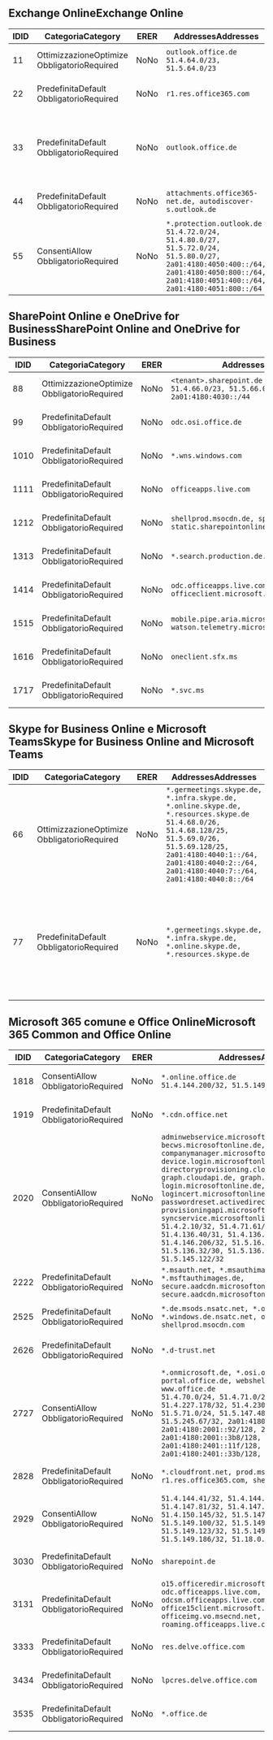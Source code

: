 <!--THIS FILE IS AUTOMATICALLY GENERATED. MANUAL CHANGES WILL BE OVERWRITTEN.-->
<!--Please contact the Office 365 Endpoints team with any questions.-->
<!--Germany endpoints version 2020070800-->
<!--File generated 2020-08-08 08:00:13.1248-->

## <a name="exchange-online"></a><span data-ttu-id="dee26-101">Exchange Online</span><span class="sxs-lookup"><span data-stu-id="dee26-101">Exchange Online</span></span>

<span data-ttu-id="dee26-102">ID</span><span class="sxs-lookup"><span data-stu-id="dee26-102">ID</span></span> | <span data-ttu-id="dee26-103">Categoria</span><span class="sxs-lookup"><span data-stu-id="dee26-103">Category</span></span> | <span data-ttu-id="dee26-104">ER</span><span class="sxs-lookup"><span data-stu-id="dee26-104">ER</span></span> | <span data-ttu-id="dee26-105">Addresses</span><span class="sxs-lookup"><span data-stu-id="dee26-105">Addresses</span></span> | <span data-ttu-id="dee26-106">Porte</span><span class="sxs-lookup"><span data-stu-id="dee26-106">Ports</span></span>
-- | -------------------- | -- | ----------------------------------------------------------------------------------------------------------------------------------------------------------------------------------------- | -------------------------------
<span data-ttu-id="dee26-107">1</span><span class="sxs-lookup"><span data-stu-id="dee26-107">1</span></span> | <span data-ttu-id="dee26-108">Ottimizzazione</span><span class="sxs-lookup"><span data-stu-id="dee26-108">Optimize</span></span><BR><span data-ttu-id="dee26-109">Obbligatorio</span><span class="sxs-lookup"><span data-stu-id="dee26-109">Required</span></span> | <span data-ttu-id="dee26-110">No</span><span class="sxs-lookup"><span data-stu-id="dee26-110">No</span></span> | `outlook.office.de`<BR>`51.4.64.0/23, 51.5.64.0/23` | <span data-ttu-id="dee26-111">**TCP:** 443, 80</span><span class="sxs-lookup"><span data-stu-id="dee26-111">**TCP:** 443, 80</span></span>
<span data-ttu-id="dee26-112">2</span><span class="sxs-lookup"><span data-stu-id="dee26-112">2</span></span> | <span data-ttu-id="dee26-113">Predefinita</span><span class="sxs-lookup"><span data-stu-id="dee26-113">Default</span></span><BR><span data-ttu-id="dee26-114">Obbligatorio</span><span class="sxs-lookup"><span data-stu-id="dee26-114">Required</span></span> | <span data-ttu-id="dee26-115">No</span><span class="sxs-lookup"><span data-stu-id="dee26-115">No</span></span> | `r1.res.office365.com` | <span data-ttu-id="dee26-116">**TCP:** 443, 80</span><span class="sxs-lookup"><span data-stu-id="dee26-116">**TCP:** 443, 80</span></span>
<span data-ttu-id="dee26-117">3</span><span class="sxs-lookup"><span data-stu-id="dee26-117">3</span></span> | <span data-ttu-id="dee26-118">Predefinita</span><span class="sxs-lookup"><span data-stu-id="dee26-118">Default</span></span><BR><span data-ttu-id="dee26-119">Obbligatorio</span><span class="sxs-lookup"><span data-stu-id="dee26-119">Required</span></span> | <span data-ttu-id="dee26-120">No</span><span class="sxs-lookup"><span data-stu-id="dee26-120">No</span></span> | `outlook.office.de` | <span data-ttu-id="dee26-121">**TCP:** 143, 25, 587, 993, 995</span><span class="sxs-lookup"><span data-stu-id="dee26-121">**TCP:** 143, 25, 587, 993, 995</span></span>
<span data-ttu-id="dee26-122">4</span><span class="sxs-lookup"><span data-stu-id="dee26-122">4</span></span> | <span data-ttu-id="dee26-123">Predefinita</span><span class="sxs-lookup"><span data-stu-id="dee26-123">Default</span></span><BR><span data-ttu-id="dee26-124">Obbligatorio</span><span class="sxs-lookup"><span data-stu-id="dee26-124">Required</span></span> | <span data-ttu-id="dee26-125">No</span><span class="sxs-lookup"><span data-stu-id="dee26-125">No</span></span> | `attachments.office365-net.de, autodiscover-s.outlook.de` | <span data-ttu-id="dee26-126">**TCP:** 443, 80</span><span class="sxs-lookup"><span data-stu-id="dee26-126">**TCP:** 443, 80</span></span>
<span data-ttu-id="dee26-127">5</span><span class="sxs-lookup"><span data-stu-id="dee26-127">5</span></span> | <span data-ttu-id="dee26-128">Consenti</span><span class="sxs-lookup"><span data-stu-id="dee26-128">Allow</span></span><BR><span data-ttu-id="dee26-129">Obbligatorio</span><span class="sxs-lookup"><span data-stu-id="dee26-129">Required</span></span> | <span data-ttu-id="dee26-130">No</span><span class="sxs-lookup"><span data-stu-id="dee26-130">No</span></span> | `*.protection.outlook.de`<BR>`51.4.72.0/24, 51.4.80.0/27, 51.5.72.0/24, 51.5.80.0/27, 2a01:4180:4050:400::/64, 2a01:4180:4050:800::/64, 2a01:4180:4051:400::/64, 2a01:4180:4051:800::/64` | <span data-ttu-id="dee26-131">**TCP:** 25, 443</span><span class="sxs-lookup"><span data-stu-id="dee26-131">**TCP:** 25, 443</span></span>

## <a name="sharepoint-online-and-onedrive-for-business"></a><span data-ttu-id="dee26-132">SharePoint Online e OneDrive for Business</span><span class="sxs-lookup"><span data-stu-id="dee26-132">SharePoint Online and OneDrive for Business</span></span>

<span data-ttu-id="dee26-133">ID</span><span class="sxs-lookup"><span data-stu-id="dee26-133">ID</span></span> | <span data-ttu-id="dee26-134">Categoria</span><span class="sxs-lookup"><span data-stu-id="dee26-134">Category</span></span> | <span data-ttu-id="dee26-135">ER</span><span class="sxs-lookup"><span data-stu-id="dee26-135">ER</span></span> | <span data-ttu-id="dee26-136">Addresses</span><span class="sxs-lookup"><span data-stu-id="dee26-136">Addresses</span></span> | <span data-ttu-id="dee26-137">Porte</span><span class="sxs-lookup"><span data-stu-id="dee26-137">Ports</span></span>
-- | -------------------- | -- | ------------------------------------------------------------------------------ | ----------------
<span data-ttu-id="dee26-138">8</span><span class="sxs-lookup"><span data-stu-id="dee26-138">8</span></span> | <span data-ttu-id="dee26-139">Ottimizzazione</span><span class="sxs-lookup"><span data-stu-id="dee26-139">Optimize</span></span><BR><span data-ttu-id="dee26-140">Obbligatorio</span><span class="sxs-lookup"><span data-stu-id="dee26-140">Required</span></span> | <span data-ttu-id="dee26-141">No</span><span class="sxs-lookup"><span data-stu-id="dee26-141">No</span></span> | `<tenant>.sharepoint.de`<BR>`51.4.66.0/23, 51.5.66.0/23, 2a01:4180:4030::/44` | <span data-ttu-id="dee26-142">**TCP:** 443, 80</span><span class="sxs-lookup"><span data-stu-id="dee26-142">**TCP:** 443, 80</span></span>
<span data-ttu-id="dee26-143">9</span><span class="sxs-lookup"><span data-stu-id="dee26-143">9</span></span> | <span data-ttu-id="dee26-144">Predefinita</span><span class="sxs-lookup"><span data-stu-id="dee26-144">Default</span></span><BR><span data-ttu-id="dee26-145">Obbligatorio</span><span class="sxs-lookup"><span data-stu-id="dee26-145">Required</span></span> | <span data-ttu-id="dee26-146">No</span><span class="sxs-lookup"><span data-stu-id="dee26-146">No</span></span> | `odc.osi.office.de` | <span data-ttu-id="dee26-147">**TCP:** 443, 80</span><span class="sxs-lookup"><span data-stu-id="dee26-147">**TCP:** 443, 80</span></span>
<span data-ttu-id="dee26-148">10</span><span class="sxs-lookup"><span data-stu-id="dee26-148">10</span></span> | <span data-ttu-id="dee26-149">Predefinita</span><span class="sxs-lookup"><span data-stu-id="dee26-149">Default</span></span><BR><span data-ttu-id="dee26-150">Obbligatorio</span><span class="sxs-lookup"><span data-stu-id="dee26-150">Required</span></span> | <span data-ttu-id="dee26-151">No</span><span class="sxs-lookup"><span data-stu-id="dee26-151">No</span></span> | `*.wns.windows.com` | <span data-ttu-id="dee26-152">**TCP:** 443, 80</span><span class="sxs-lookup"><span data-stu-id="dee26-152">**TCP:** 443, 80</span></span>
<span data-ttu-id="dee26-153">11</span><span class="sxs-lookup"><span data-stu-id="dee26-153">11</span></span> | <span data-ttu-id="dee26-154">Predefinita</span><span class="sxs-lookup"><span data-stu-id="dee26-154">Default</span></span><BR><span data-ttu-id="dee26-155">Obbligatorio</span><span class="sxs-lookup"><span data-stu-id="dee26-155">Required</span></span> | <span data-ttu-id="dee26-156">No</span><span class="sxs-lookup"><span data-stu-id="dee26-156">No</span></span> | `officeapps.live.com` | <span data-ttu-id="dee26-157">**TCP:** 443, 80</span><span class="sxs-lookup"><span data-stu-id="dee26-157">**TCP:** 443, 80</span></span>
<span data-ttu-id="dee26-158">12</span><span class="sxs-lookup"><span data-stu-id="dee26-158">12</span></span> | <span data-ttu-id="dee26-159">Predefinita</span><span class="sxs-lookup"><span data-stu-id="dee26-159">Default</span></span><BR><span data-ttu-id="dee26-160">Obbligatorio</span><span class="sxs-lookup"><span data-stu-id="dee26-160">Required</span></span> | <span data-ttu-id="dee26-161">No</span><span class="sxs-lookup"><span data-stu-id="dee26-161">No</span></span> | `shellprod.msocdn.de, spoprod-a.akamaihd.net, static.sharepointonline.com` | <span data-ttu-id="dee26-162">**TCP:** 443, 80</span><span class="sxs-lookup"><span data-stu-id="dee26-162">**TCP:** 443, 80</span></span>
<span data-ttu-id="dee26-163">13</span><span class="sxs-lookup"><span data-stu-id="dee26-163">13</span></span> | <span data-ttu-id="dee26-164">Predefinita</span><span class="sxs-lookup"><span data-stu-id="dee26-164">Default</span></span><BR><span data-ttu-id="dee26-165">Obbligatorio</span><span class="sxs-lookup"><span data-stu-id="dee26-165">Required</span></span> | <span data-ttu-id="dee26-166">No</span><span class="sxs-lookup"><span data-stu-id="dee26-166">No</span></span> | `*.search.production.de.azuretrafficmanager.de` | <span data-ttu-id="dee26-167">**TCP:** 443</span><span class="sxs-lookup"><span data-stu-id="dee26-167">**TCP:** 443</span></span>
<span data-ttu-id="dee26-168">14</span><span class="sxs-lookup"><span data-stu-id="dee26-168">14</span></span> | <span data-ttu-id="dee26-169">Predefinita</span><span class="sxs-lookup"><span data-stu-id="dee26-169">Default</span></span><BR><span data-ttu-id="dee26-170">Obbligatorio</span><span class="sxs-lookup"><span data-stu-id="dee26-170">Required</span></span> | <span data-ttu-id="dee26-171">No</span><span class="sxs-lookup"><span data-stu-id="dee26-171">No</span></span> | `odc.officeapps.live.com, officeclient.microsoft.com` | <span data-ttu-id="dee26-172">**TCP:** 443, 80</span><span class="sxs-lookup"><span data-stu-id="dee26-172">**TCP:** 443, 80</span></span>
<span data-ttu-id="dee26-173">15</span><span class="sxs-lookup"><span data-stu-id="dee26-173">15</span></span> | <span data-ttu-id="dee26-174">Predefinita</span><span class="sxs-lookup"><span data-stu-id="dee26-174">Default</span></span><BR><span data-ttu-id="dee26-175">Obbligatorio</span><span class="sxs-lookup"><span data-stu-id="dee26-175">Required</span></span> | <span data-ttu-id="dee26-176">No</span><span class="sxs-lookup"><span data-stu-id="dee26-176">No</span></span> | `mobile.pipe.aria.microsoft.com, ssw.live.com, watson.telemetry.microsoft.com` | <span data-ttu-id="dee26-177">**TCP:** 443, 80</span><span class="sxs-lookup"><span data-stu-id="dee26-177">**TCP:** 443, 80</span></span>
<span data-ttu-id="dee26-178">16</span><span class="sxs-lookup"><span data-stu-id="dee26-178">16</span></span> | <span data-ttu-id="dee26-179">Predefinita</span><span class="sxs-lookup"><span data-stu-id="dee26-179">Default</span></span><BR><span data-ttu-id="dee26-180">Obbligatorio</span><span class="sxs-lookup"><span data-stu-id="dee26-180">Required</span></span> | <span data-ttu-id="dee26-181">No</span><span class="sxs-lookup"><span data-stu-id="dee26-181">No</span></span> | `oneclient.sfx.ms` | <span data-ttu-id="dee26-182">**TCP:** 443, 80</span><span class="sxs-lookup"><span data-stu-id="dee26-182">**TCP:** 443, 80</span></span>
<span data-ttu-id="dee26-183">17</span><span class="sxs-lookup"><span data-stu-id="dee26-183">17</span></span> | <span data-ttu-id="dee26-184">Predefinita</span><span class="sxs-lookup"><span data-stu-id="dee26-184">Default</span></span><BR><span data-ttu-id="dee26-185">Obbligatorio</span><span class="sxs-lookup"><span data-stu-id="dee26-185">Required</span></span> | <span data-ttu-id="dee26-186">No</span><span class="sxs-lookup"><span data-stu-id="dee26-186">No</span></span> | `*.svc.ms` | <span data-ttu-id="dee26-187">**TCP:** 443, 80</span><span class="sxs-lookup"><span data-stu-id="dee26-187">**TCP:** 443, 80</span></span>

## <a name="skype-for-business-online-and-microsoft-teams"></a><span data-ttu-id="dee26-188">Skype for Business Online e Microsoft Teams</span><span class="sxs-lookup"><span data-stu-id="dee26-188">Skype for Business Online and Microsoft Teams</span></span>

<span data-ttu-id="dee26-189">ID</span><span class="sxs-lookup"><span data-stu-id="dee26-189">ID</span></span> | <span data-ttu-id="dee26-190">Categoria</span><span class="sxs-lookup"><span data-stu-id="dee26-190">Category</span></span> | <span data-ttu-id="dee26-191">ER</span><span class="sxs-lookup"><span data-stu-id="dee26-191">ER</span></span> | <span data-ttu-id="dee26-192">Addresses</span><span class="sxs-lookup"><span data-stu-id="dee26-192">Addresses</span></span> | <span data-ttu-id="dee26-193">Porte</span><span class="sxs-lookup"><span data-stu-id="dee26-193">Ports</span></span>
-- | -------------------- | -- | ----------------------------------------------------------------------------------------------------------------------------------------------------------------------------------------------------------------------------------------------- | --------------------------------------------------
<span data-ttu-id="dee26-194">6</span><span class="sxs-lookup"><span data-stu-id="dee26-194">6</span></span> | <span data-ttu-id="dee26-195">Ottimizzazione</span><span class="sxs-lookup"><span data-stu-id="dee26-195">Optimize</span></span><BR><span data-ttu-id="dee26-196">Obbligatorio</span><span class="sxs-lookup"><span data-stu-id="dee26-196">Required</span></span> | <span data-ttu-id="dee26-197">No</span><span class="sxs-lookup"><span data-stu-id="dee26-197">No</span></span> | `*.germeetings.skype.de, *.infra.skype.de, *.online.skype.de, *.resources.skype.de`<BR>`51.4.68.0/26, 51.4.68.128/25, 51.5.69.0/26, 51.5.69.128/25, 2a01:4180:4040:1::/64, 2a01:4180:4040:2::/64, 2a01:4180:4040:7::/64, 2a01:4180:4040:8::/64` | <span data-ttu-id="dee26-198">**TCP:** 443, 80</span><span class="sxs-lookup"><span data-stu-id="dee26-198">**TCP:** 443, 80</span></span><BR><span data-ttu-id="dee26-199">**UDP:** 3478</span><span class="sxs-lookup"><span data-stu-id="dee26-199">**UDP:** 3478</span></span>
<span data-ttu-id="dee26-200">7</span><span class="sxs-lookup"><span data-stu-id="dee26-200">7</span></span> | <span data-ttu-id="dee26-201">Predefinita</span><span class="sxs-lookup"><span data-stu-id="dee26-201">Default</span></span><BR><span data-ttu-id="dee26-202">Obbligatorio</span><span class="sxs-lookup"><span data-stu-id="dee26-202">Required</span></span> | <span data-ttu-id="dee26-203">No</span><span class="sxs-lookup"><span data-stu-id="dee26-203">No</span></span> | `*.germeetings.skype.de, *.infra.skype.de, *.online.skype.de, *.resources.skype.de` | <span data-ttu-id="dee26-204">**TCP:** 5061, 50000-59999</span><span class="sxs-lookup"><span data-stu-id="dee26-204">**TCP:** 5061, 50000-59999</span></span><BR><span data-ttu-id="dee26-205">**UDP:** 50000-59999</span><span class="sxs-lookup"><span data-stu-id="dee26-205">**UDP:** 50000-59999</span></span>

## <a name="microsoft-365-common-and-office-online"></a><span data-ttu-id="dee26-206">Microsoft 365 comune e Office Online</span><span class="sxs-lookup"><span data-stu-id="dee26-206">Microsoft 365 Common and Office Online</span></span>

<span data-ttu-id="dee26-207">ID</span><span class="sxs-lookup"><span data-stu-id="dee26-207">ID</span></span> | <span data-ttu-id="dee26-208">Categoria</span><span class="sxs-lookup"><span data-stu-id="dee26-208">Category</span></span> | <span data-ttu-id="dee26-209">ER</span><span class="sxs-lookup"><span data-stu-id="dee26-209">ER</span></span> | <span data-ttu-id="dee26-210">Addresses</span><span class="sxs-lookup"><span data-stu-id="dee26-210">Addresses</span></span> | <span data-ttu-id="dee26-211">Porte</span><span class="sxs-lookup"><span data-stu-id="dee26-211">Ports</span></span>
-- | ------------------- | -- | -------------------------------------------------------------------------------------------------------------------------------------------------------------------------------------------------------------------------------------------------------------------------------------------------------------------------------------------------------------------------------------------------------------------------------------------------------------------------------------------------------------------------------------------------------------------------------------------------------------------------- | ----------------
<span data-ttu-id="dee26-212">18</span><span class="sxs-lookup"><span data-stu-id="dee26-212">18</span></span> | <span data-ttu-id="dee26-213">Consenti</span><span class="sxs-lookup"><span data-stu-id="dee26-213">Allow</span></span><BR><span data-ttu-id="dee26-214">Obbligatorio</span><span class="sxs-lookup"><span data-stu-id="dee26-214">Required</span></span> | <span data-ttu-id="dee26-215">No</span><span class="sxs-lookup"><span data-stu-id="dee26-215">No</span></span> | `*.online.office.de`<BR>`51.4.144.200/32, 51.5.149.3/32, 51.18.16.0/23` | <span data-ttu-id="dee26-216">**TCP:** 443</span><span class="sxs-lookup"><span data-stu-id="dee26-216">**TCP:** 443</span></span>
<span data-ttu-id="dee26-217">19</span><span class="sxs-lookup"><span data-stu-id="dee26-217">19</span></span> | <span data-ttu-id="dee26-218">Predefinita</span><span class="sxs-lookup"><span data-stu-id="dee26-218">Default</span></span><BR><span data-ttu-id="dee26-219">Obbligatorio</span><span class="sxs-lookup"><span data-stu-id="dee26-219">Required</span></span> | <span data-ttu-id="dee26-220">No</span><span class="sxs-lookup"><span data-stu-id="dee26-220">No</span></span> | `*.cdn.office.net` | <span data-ttu-id="dee26-221">**TCP:** 443</span><span class="sxs-lookup"><span data-stu-id="dee26-221">**TCP:** 443</span></span>
<span data-ttu-id="dee26-222">20</span><span class="sxs-lookup"><span data-stu-id="dee26-222">20</span></span> | <span data-ttu-id="dee26-223">Consenti</span><span class="sxs-lookup"><span data-stu-id="dee26-223">Allow</span></span><BR><span data-ttu-id="dee26-224">Obbligatorio</span><span class="sxs-lookup"><span data-stu-id="dee26-224">Required</span></span> | <span data-ttu-id="dee26-225">No</span><span class="sxs-lookup"><span data-stu-id="dee26-225">No</span></span> | `adminwebservice.microsoftonline.de, becws.microsoftonline.de, companymanager.microsoftonline.de, device.login.microsoftonline.de, directoryprovisioning.cloudapi.de, graph.cloudapi.de, graph.microsoft.de, login.microsoftonline.de, logincert.microsoftonline.de, pas.cloudapi.de, passwordreset.activedirectory.microsoftazure.de, provisioningapi.microsoftonline.de, syncservice.microsoftonline.de`<BR>`51.4.2.10/32, 51.4.71.61/32, 51.4.136.38/31, 51.4.136.40/31, 51.4.136.42/32, 51.4.146.38/32, 51.4.146.206/32, 51.5.16.7/32, 51.5.71.22/32, 51.5.136.32/30, 51.5.136.36/32, 51.5.145.29/32, 51.5.145.122/32` | <span data-ttu-id="dee26-226">**TCP:** 443, 80</span><span class="sxs-lookup"><span data-stu-id="dee26-226">**TCP:** 443, 80</span></span>
<span data-ttu-id="dee26-227">22</span><span class="sxs-lookup"><span data-stu-id="dee26-227">22</span></span> | <span data-ttu-id="dee26-228">Predefinita</span><span class="sxs-lookup"><span data-stu-id="dee26-228">Default</span></span><BR><span data-ttu-id="dee26-229">Obbligatorio</span><span class="sxs-lookup"><span data-stu-id="dee26-229">Required</span></span> | <span data-ttu-id="dee26-230">No</span><span class="sxs-lookup"><span data-stu-id="dee26-230">No</span></span> | `*.msauth.net, *.msauthimages.de, *.msftauth.net, *.msftauthimages.de, secure.aadcdn.microsoftonline-p.com, secure.aadcdn.microsoftonline-p.de` | <span data-ttu-id="dee26-231">**TCP:** 443, 80</span><span class="sxs-lookup"><span data-stu-id="dee26-231">**TCP:** 443, 80</span></span>
<span data-ttu-id="dee26-232">25</span><span class="sxs-lookup"><span data-stu-id="dee26-232">25</span></span> | <span data-ttu-id="dee26-233">Predefinita</span><span class="sxs-lookup"><span data-stu-id="dee26-233">Default</span></span><BR><span data-ttu-id="dee26-234">Obbligatorio</span><span class="sxs-lookup"><span data-stu-id="dee26-234">Required</span></span> | <span data-ttu-id="dee26-235">No</span><span class="sxs-lookup"><span data-stu-id="dee26-235">No</span></span> | `*.de.msods.nsatc.net, *.office.de.akadns.net, *.windows.de.nsatc.net, officehome.msocdn.de, shellprod.msocdn.com` | <span data-ttu-id="dee26-236">**TCP:** 443, 80</span><span class="sxs-lookup"><span data-stu-id="dee26-236">**TCP:** 443, 80</span></span>
<span data-ttu-id="dee26-237">26</span><span class="sxs-lookup"><span data-stu-id="dee26-237">26</span></span> | <span data-ttu-id="dee26-238">Predefinita</span><span class="sxs-lookup"><span data-stu-id="dee26-238">Default</span></span><BR><span data-ttu-id="dee26-239">Obbligatorio</span><span class="sxs-lookup"><span data-stu-id="dee26-239">Required</span></span> | <span data-ttu-id="dee26-240">No</span><span class="sxs-lookup"><span data-stu-id="dee26-240">No</span></span> | `*.d-trust.net` | <span data-ttu-id="dee26-241">**TCP:** 443, 80</span><span class="sxs-lookup"><span data-stu-id="dee26-241">**TCP:** 443, 80</span></span>
<span data-ttu-id="dee26-242">27</span><span class="sxs-lookup"><span data-stu-id="dee26-242">27</span></span> | <span data-ttu-id="dee26-243">Consenti</span><span class="sxs-lookup"><span data-stu-id="dee26-243">Allow</span></span><BR><span data-ttu-id="dee26-244">Obbligatorio</span><span class="sxs-lookup"><span data-stu-id="dee26-244">Required</span></span> | <span data-ttu-id="dee26-245">No</span><span class="sxs-lookup"><span data-stu-id="dee26-245">No</span></span> | `*.onmicrosoft.de, *.osi.office.de, office.de, portal.office.de, webshell.suite.office.de, www.office.de`<BR>`51.4.70.0/24, 51.4.71.0/24, 51.4.226.115/32, 51.4.227.178/32, 51.4.230.178/32, 51.5.70.0/24, 51.5.71.0/24, 51.5.147.48/32, 51.5.242.163/32, 51.5.245.67/32, 2a01:4180:2001::2/128, 2a01:4180:2001::92/128, 2a01:4180:2001::234/128, 2a01:4180:2001::3b8/128, 2a01:4180:2401::5/128, 2a01:4180:2401::11f/128, 2a01:4180:2401::33b/128, 2a01:4180:2401::55b/128` | <span data-ttu-id="dee26-246">**TCP:** 443, 80</span><span class="sxs-lookup"><span data-stu-id="dee26-246">**TCP:** 443, 80</span></span>
<span data-ttu-id="dee26-247">28</span><span class="sxs-lookup"><span data-stu-id="dee26-247">28</span></span> | <span data-ttu-id="dee26-248">Predefinita</span><span class="sxs-lookup"><span data-stu-id="dee26-248">Default</span></span><BR><span data-ttu-id="dee26-249">Obbligatorio</span><span class="sxs-lookup"><span data-stu-id="dee26-249">Required</span></span> | <span data-ttu-id="dee26-250">No</span><span class="sxs-lookup"><span data-stu-id="dee26-250">No</span></span> | `*.cloudfront.net, prod.msocdn.de, r1.res.office365.com, shellprod.msocdn.de` | <span data-ttu-id="dee26-251">**TCP:** 443, 80</span><span class="sxs-lookup"><span data-stu-id="dee26-251">**TCP:** 443, 80</span></span>
<span data-ttu-id="dee26-252">29</span><span class="sxs-lookup"><span data-stu-id="dee26-252">29</span></span> | <span data-ttu-id="dee26-253">Consenti</span><span class="sxs-lookup"><span data-stu-id="dee26-253">Allow</span></span><BR><span data-ttu-id="dee26-254">Obbligatorio</span><span class="sxs-lookup"><span data-stu-id="dee26-254">Required</span></span> | <span data-ttu-id="dee26-255">No</span><span class="sxs-lookup"><span data-stu-id="dee26-255">No</span></span> | `51.4.144.41/32, 51.4.144.174/32, 51.4.145.38/32, 51.4.147.81/32, 51.4.147.233/32, 51.4.148.12/32, 51.4.150.145/32, 51.5.147.242/32, 51.5.149.100/32, 51.5.149.119/32, 51.5.149.123/32, 51.5.149.180/32, 51.5.149.186/32, 51.18.0.0/21` | <span data-ttu-id="dee26-256">**TCP:** 443, 80</span><span class="sxs-lookup"><span data-stu-id="dee26-256">**TCP:** 443, 80</span></span>
<span data-ttu-id="dee26-257">30</span><span class="sxs-lookup"><span data-stu-id="dee26-257">30</span></span> | <span data-ttu-id="dee26-258">Predefinita</span><span class="sxs-lookup"><span data-stu-id="dee26-258">Default</span></span><BR><span data-ttu-id="dee26-259">Obbligatorio</span><span class="sxs-lookup"><span data-stu-id="dee26-259">Required</span></span> | <span data-ttu-id="dee26-260">No</span><span class="sxs-lookup"><span data-stu-id="dee26-260">No</span></span> | `sharepoint.de` | <span data-ttu-id="dee26-261">**TCP:** 443, 80</span><span class="sxs-lookup"><span data-stu-id="dee26-261">**TCP:** 443, 80</span></span>
<span data-ttu-id="dee26-262">31</span><span class="sxs-lookup"><span data-stu-id="dee26-262">31</span></span> | <span data-ttu-id="dee26-263">Predefinita</span><span class="sxs-lookup"><span data-stu-id="dee26-263">Default</span></span><BR><span data-ttu-id="dee26-264">Obbligatorio</span><span class="sxs-lookup"><span data-stu-id="dee26-264">Required</span></span> | <span data-ttu-id="dee26-265">No</span><span class="sxs-lookup"><span data-stu-id="dee26-265">No</span></span> | `o15.officeredir.microsoft.com, odc.officeapps.live.com, odcsm.officeapps.live.com, office.microsoft.com, office15client.microsoft.com, officeimg.vo.msecnd.net, roaming.officeapps.live.com` | <span data-ttu-id="dee26-266">**TCP:** 443, 80</span><span class="sxs-lookup"><span data-stu-id="dee26-266">**TCP:** 443, 80</span></span>
<span data-ttu-id="dee26-267">33</span><span class="sxs-lookup"><span data-stu-id="dee26-267">33</span></span> | <span data-ttu-id="dee26-268">Predefinita</span><span class="sxs-lookup"><span data-stu-id="dee26-268">Default</span></span><BR><span data-ttu-id="dee26-269">Obbligatorio</span><span class="sxs-lookup"><span data-stu-id="dee26-269">Required</span></span> | <span data-ttu-id="dee26-270">No</span><span class="sxs-lookup"><span data-stu-id="dee26-270">No</span></span> | `res.delve.office.com` | <span data-ttu-id="dee26-271">**TCP:** 443</span><span class="sxs-lookup"><span data-stu-id="dee26-271">**TCP:** 443</span></span>
<span data-ttu-id="dee26-272">34</span><span class="sxs-lookup"><span data-stu-id="dee26-272">34</span></span> | <span data-ttu-id="dee26-273">Predefinita</span><span class="sxs-lookup"><span data-stu-id="dee26-273">Default</span></span><BR><span data-ttu-id="dee26-274">Obbligatorio</span><span class="sxs-lookup"><span data-stu-id="dee26-274">Required</span></span> | <span data-ttu-id="dee26-275">No</span><span class="sxs-lookup"><span data-stu-id="dee26-275">No</span></span> | `lpcres.delve.office.com` | <span data-ttu-id="dee26-276">**TCP:** 443</span><span class="sxs-lookup"><span data-stu-id="dee26-276">**TCP:** 443</span></span>
<span data-ttu-id="dee26-277">35</span><span class="sxs-lookup"><span data-stu-id="dee26-277">35</span></span> | <span data-ttu-id="dee26-278">Predefinita</span><span class="sxs-lookup"><span data-stu-id="dee26-278">Default</span></span><BR><span data-ttu-id="dee26-279">Obbligatorio</span><span class="sxs-lookup"><span data-stu-id="dee26-279">Required</span></span> | <span data-ttu-id="dee26-280">No</span><span class="sxs-lookup"><span data-stu-id="dee26-280">No</span></span> | `*.office.de` | <span data-ttu-id="dee26-281">**TCP:** 443, 80</span><span class="sxs-lookup"><span data-stu-id="dee26-281">**TCP:** 443, 80</span></span>
